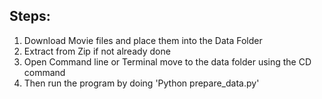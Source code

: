 ## Steps:

  1. Download Movie files and place them into the Data Folder
  2. Extract from Zip if not already done
  3. Open Command line or Terminal move to the data folder using the CD command
  4. Then run the program by doing 'Python prepare_data.py'
